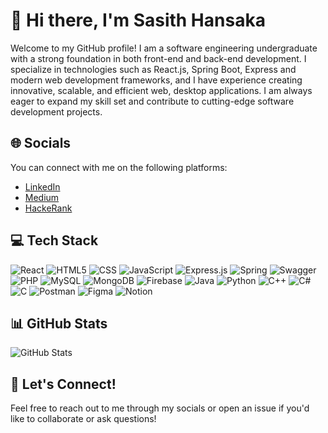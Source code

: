 
# 👋 Hi there, I'm Sasith Hansaka


Welcome to my GitHub profile! I am a software engineering undergraduate with a strong foundation in both front-end and back-end development. I specialize in technologies such as React.js, Spring Boot, Express and modern web development frameworks, and I have experience creating innovative, scalable, and efficient web, desktop applications. I am always eager to expand my skill set and contribute to cutting-edge software development projects.

## 🌐 Socials

You can connect with me on the following platforms:

- [LinkedIn](https://www.linkedin.com/in/sasith-hansaka/)
- [Medium](https://github.com/sasithhansaka)
- [HackeRank](https://www.hackerrank.com/profile/sasithhansaka285)

## 💻 Tech Stack
  ![React](https://img.shields.io/badge/React-61DAFB?style=for-the-badge&logo=react&logoColor=black) 
  ![HTML5](https://img.shields.io/badge/HTML5-E34F26?style=for-the-badge&logo=html5&logoColor=white)
  ![CSS](https://img.shields.io/badge/CSS-1572B6?style=for-the-badge&logo=css3&logoColor=white)
  ![JavaScript](https://img.shields.io/badge/JavaScript-F7DF1E?style=for-the-badge&logo=javascript&logoColor=black)
  ![Express.js](https://img.shields.io/badge/Express.js-000000?style=for-the-badge&logo=express&logoColor=white)
  ![Spring](https://img.shields.io/badge/Spring-6DB33F?style=for-the-badge&logo=spring&logoColor=white)
  ![Swagger](https://img.shields.io/badge/Swagger-85EA2D?style=for-the-badge&logo=swagger&logoColor=black)
  ![PHP](https://img.shields.io/badge/PHP-777BB4?style=for-the-badge&logo=php&logoColor=white)
  ![MySQL](https://img.shields.io/badge/MySQL-4479A1?style=for-the-badge&logo=mysql&logoColor=white)
  ![MongoDB](https://img.shields.io/badge/MongoDB-47A248?style=for-the-badge&logo=mongodb&logoColor=white)
  ![Firebase](https://img.shields.io/badge/Firebase-FFCB2B?style=for-the-badge&logo=firebase&logoColor=black)
  ![Java](https://img.shields.io/badge/Java-007396?style=for-the-badge&logo=java&logoColor=white)
  ![Python](https://img.shields.io/badge/Python-3776AB?style=for-the-badge&logo=python&logoColor=white)
  ![C++](https://img.shields.io/badge/C++-00599C?style=for-the-badge&logo=cplusplus&logoColor=white)
  ![C#](https://img.shields.io/badge/C%23-239120?style=for-the-badge&logo=csharp&logoColor=white)
  ![C](https://img.shields.io/badge/C-00599C?style=for-the-badge&logo=c&logoColor=white)
  ![Postman](https://img.shields.io/badge/Postman-FF6C37?style=for-the-badge&logo=postman&logoColor=white)
  ![Figma](https://img.shields.io/badge/Figma-F24E1E?style=for-the-badge&logo=figma&logoColor=white)
  ![Notion](https://img.shields.io/badge/Notion-000000?style=for-the-badge&logo=notion&logoColor=white)



## 📊 GitHub Stats

![GitHub Stats](https://github-readme-stats.vercel.app/api?username=sasithhansaka&show_icons=true&count_private=true&bg_color=0D1117&border_color=ffffff&title_color=ffffff&text_color=ffffff&icon_color=ffffff)


## 🔧 Let's Connect!
Feel free to reach out to me through my socials or open an issue if you'd like to collaborate or ask questions!
<br>

